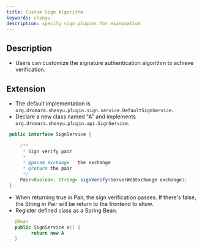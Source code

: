 ```yaml
---
title: Custom Sign Algorithm
keywords: shenyu
description: specify sign plugins for examination
---
```



## Description

* Users can customize the signature authentication algorithm to achieve verification.

## Extension

* The default implementation is `org.dromara.shenyu.plugin.sign.service.DefaultSignService`.
* Declare a new class named "A" and implements  `org.dromara.shenyu.plugin.api.SignService`.

```java
 public interface SignService {
 
     /**
      * Sign verify pair.
      *
      * @param exchange   the exchange
      * @return the pair
      */
     Pair<Boolean, String> signVerify(ServerWebExchange exchange);
 }

```

* When returning true in Pair, the sign verification passes. If there's false, the String in Pair will be return to the frontend to show.
* Register defined class as a Spring Bean.

```java
   @Bean
   public SignService a() {
         return new A
   }
```



